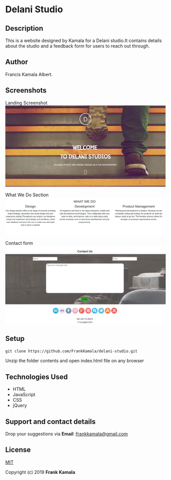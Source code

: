 # Delani Studio

## Description
This is a website designed by Kamala for a Delani studio.It contains details about the studio and a feedback form for users to reach out through.

## Author
Francis Kamala Albert.

## Screenshots
 Landing Screenshot
![image](https://github.com/FrankKamala/delani-studio/blob/master/images/screenshot/hme.png)

  What We Do Section
  ![image](https://github.com/FrankKamala/delani-studio/blob/master/images/screenshot/works.png)

  Contact form
  ![image](https://github.com/FrankKamala/delani-studio/blob/master/images/screenshot/cont.png)

## Setup
`git clone https://github.com/FrankKamala/delani-studio.git`

Unzip the folder contents and open index.html file on any browser




## Technologies Used
* HTML
* JavaScript
* CSS
* jQuery

## Support and contact details

Drop your suggestions via **Email** :<frankkamala@gmail.com>

## License
[MIT](https://choosealicense.com/licenses/mit/)

Copyright (c) 2019 **Frank Kamala**
